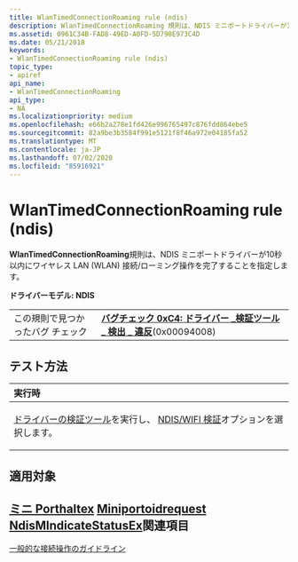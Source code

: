 ```yaml
---
title: WlanTimedConnectionRoaming rule (ndis)
description: WlanTimedConnectionRoaming 規則は、NDIS ミニポートドライバーが10秒以内にワイヤレス LAN (WLAN) 接続/ローミング操作を完了することを指定します。
ms.assetid: 0961C34B-FAD8-49ED-A0FD-5D790E973C4D
ms.date: 05/21/2018
keywords:
- WlanTimedConnectionRoaming rule (ndis)
topic_type:
- apiref
api_name:
- WlanTimedConnectionRoaming
api_type:
- NA
ms.localizationpriority: medium
ms.openlocfilehash: e66b2a278e1fd426e996765497c876fdd864ebe5
ms.sourcegitcommit: 82a9be3b3584f991e5121f8f46a972e04185fa52
ms.translationtype: MT
ms.contentlocale: ja-JP
ms.lasthandoff: 07/02/2020
ms.locfileid: "85916921"
---
```

# <a name="wlantimedconnectionroaming-rule-ndis"></a>WlanTimedConnectionRoaming rule (ndis)


**WlanTimedConnectionRoaming**規則は、NDIS ミニポートドライバーが10秒以内にワイヤレス LAN (WLAN) 接続/ローミング操作を完了することを指定します。

**ドライバーモデル: NDIS**

|                                   |                                                                                                                                        |
|-----------------------------------|----------------------------------------------------------------------------------------------------------------------------------------|
| この規則で見つかったバグ チェック | [**バグチェック 0xC4: ドライバー \_検証ツール \_ 検出 \_ 違反**](https://docs.microsoft.com/windows-hardware/drivers/debugger/bug-check-0xc4--driver-verifier-detected-violation)(0x00094008) |

<a name="how-to-test"></a>テスト方法
-----------

<table>
<colgroup>
<col width="100%" />
</colgroup>
<thead>
<tr class="header">
<th align="left">実行時</th>
</tr>
</thead>
<tbody>
<tr class="odd">
<td align="left"><p><a href="https://docs.microsoft.com/windows-hardware/drivers/devtest/driver-verifier" data-raw-source="[Driver Verifier](https://docs.microsoft.com/windows-hardware/drivers/devtest/driver-verifier)">ドライバーの検証ツール</a>を実行し、 <a href="https://docs.microsoft.com/windows-hardware/drivers/devtest/ndis-wifi-verification" data-raw-source="[NDIS/WIFI verification](https://docs.microsoft.com/windows-hardware/drivers/devtest/ndis-wifi-verification)">NDIS/WIFI 検証</a>オプションを選択します。</p></td>
</tr>
</tbody>
</table>

 

<a name="applies-to"></a>適用対象
----------

[**ミニ Porthaltex**](https://docs.microsoft.com/windows-hardware/drivers/ddi/ndis/nc-ndis-miniport_halt) 
[**Miniportoidrequest**](https://docs.microsoft.com/windows-hardware/drivers/ddi/ndis/nc-ndis-miniport_oid_request) 
[**NdisMIndicateStatusEx**](https://docs.microsoft.com/windows-hardware/drivers/ddi/ndis/nf-ndis-ndismindicatestatusex)関連項目
--------

[一般的な接続操作のガイドライン](https://docs.microsoft.com/windows-hardware/drivers/network/general-connection-operation-guidelines)
 

 





